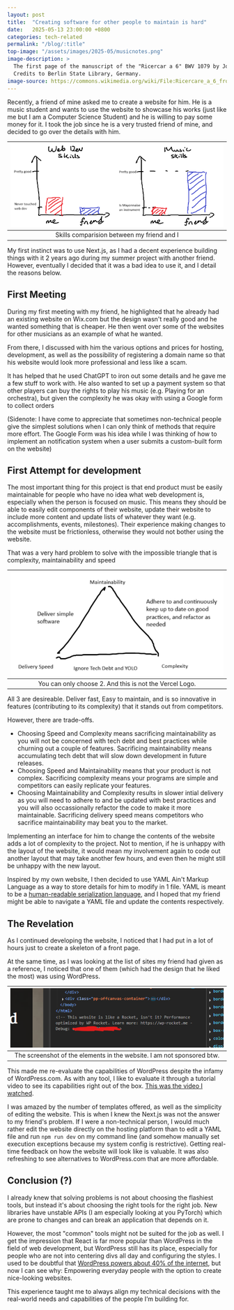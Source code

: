 ```yaml
---
layout: post
title:  "Creating software for other people to maintain is hard"
date:   2025-05-13 23:00:00 +0800
categories: tech-related
permalink: "/blog/:title"
top-image: "/assets/images/2025-05/musicnotes.png"
image-description: > 
  The first page of the manuscript of the "Ricercar a 6" BWV 1079 by Johann Sebastian Bach. 
  Credits to Berlin State Library, Germany.
image-source: https://commons.wikimedia.org/wiki/File:Ricercare_a_6_from_The_Musical_Offering.jpg
---
```


Recently, a friend of mine asked me to create a website for him. He is a music student and wants to use the website to showcase his works (just like me but I am a Computer Science Student) and he is willing to pay some money for it. I took the job since he is a very trusted friend of mine, and decided to go over the details with him. 

| ![Skill Comparision](/assets/images/memyfriendmusic.png) |
| :---: |
| Skills comparision between my friend and I | 

My first instinct was to use Next.js, as I had a decent experience building things with it 2 years ago during my summer project with another friend. However, eventually I decided that it was a bad idea to use it, and I detail the reasons below.

## First Meeting
During my first meeting with my friend, he highlighted that he already had an existing website on Wix.com but the design wasn't really good and he wanted something that is cheaper. He then went over some of the websites for other musicians as an example of what he wanted.

From there, I discussed with him the various options and prices for hosting, development, as well as the possibility of registering a domain name so that his website would look more professional and less like a scam. 

It has helped that he used ChatGPT to iron out some details and he gave me a few stuff to work with. He also wanted to set up a payment system so that other players can buy the rights to play his music (e.g. Playing for an orchestra), but given the complexity he was okay with using a Google form to collect orders 

(Sidenote: I have come to appreciate that sometimes non-technical people give the simplest solutions when I can only think of methods that require more effort. The Google Form was his idea while I was thinking of how to implement an notification system when a user submits a custom-built form on the website) 

## First Attempt for development
The most important thing for this project is that end product must be easily maintainable for people who have no idea what web development is, especially when the person is focused on music. This means they should be able to easily edit components of their website, update their website to include more content and update lists of whatever they want (e.g. accomplishments, events, milestones). Their experience making changes to the website must be frictionless, otherwise they would not bother using the website.

That was a very hard problem to solve with the impossible triangle that is complexity, maintainability and speed

| ![The Triangle](/assets/images/2025-05/maintainabilityTriangle.png) |
| :-: |
| You can only choose 2. And this is not the Vercel Logo. |

All 3 are desireable. Deliver fast, Easy to maintain, and is so innovative in features (contributing to its complexity) that it stands out from competitors.

However, there are trade-offs. 
- Choosing Speed and Complexity means sacrificing maintainability as you will not be concerned with tech debt and best practices while churning out a couple of features. Sacrificing maintainability means accumulating tech debt that will slow down development in future releases.
- Choosing Speed and Maintainability means that your product is not complex. Sacrificing complexity means your programs are simple and competitors can easily replicate your features.
- Choosing Maintainability and Complexity results in slower intial delivery as you will need to adhere to and be updated with best practices and you will also occassionally refactor the code to make it more maintainable. Sacrificing delivery speed means competitors who sacrifice maintainability may beat you to the market.

Implementing an interface for him to change the contents of the website adds a lot of complexity to the project. Not to mention, if he is unhappy with the layout of the website, it would mean my involvement again to code out another layout that may take another few hours, and even then he might still be unhappy with the new layout.

Inspired by my own website, I then decided to use YAML Ain't Markup Language as a way to store details for him to modify in 1 file. YAML is meant to be a [human-readable serialization language](https://yaml.org/), and I hoped that my friend might be able to navigate a YAML file and update the contents respectively. 

## The Revelation
As I continued developing the website, I noticed that I had put in a lot of hours just to create a skeleton of a front page. 

At the same time, as I was looking at the list of sites my friend had given as a reference, I noticed that one of them (which had the design that he liked the most) was using WordPress. 

| ![The image](/assets/images/2025-05/wordpressf12.png) |
| :-: |
| The screenshot of the elements in the website. I am not sponsored btw. |

This made me re-evaluate the capabilities of WordPress despite the infamy of WordPress.com. As with any tool, I like to evaluate it through a tutorial video to see its capabilities right out of the box. [This was the video I watched](https://www.youtube.com/embed/zd5_MN-6kqs). 

I was amazed by the number of templates offered, as well as the simplicity of editing the website. This is when I knew the Next.js was not the answer to my friend's problem. If I were a non-technical person, I would much rather edit the website directly on the hosting platform than to edit a YAML file and run `npm run dev` on my command line (and somehow manually set execution exceptions because my system config is restrictive). Getting real-time feedback on how the website will look like is valuable. It was also refreshing to see alternatives to WordPress.com that are more affordable.

## Conclusion (?)
I already knew that solving problems is not about choosing the flashiest tools, but instead it's about choosing the right tools for the right job. New libraries have unstable APIs (I am especially looking at you PyTorch) which are prone to changes and can break an application that depends on it.

However, the most "common" tools might not be suited for the job as well. I get the impression that React is far more popular than WordPress in the field of web development, but WordPress still has its place, especially for people who are not into centering divs all day and configuring the styles. I used to be doubtful that [WordPress powers about 40% of the internet](https://w3techs.com/technologies/details/cm-wordpress), but now I can see why: Empowering everyday people with the option to create nice-looking websites.

This experience taught me to always align my technical decisions with the real-world needs and capabilities of the people I’m building for.